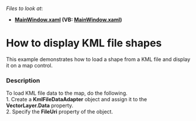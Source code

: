 <!-- default file list -->
*Files to look at*:

* **[MainWindow.xaml](./CS/Wpf_MapControl_KmlFileDataAdapter/MainWindow.xaml) (VB: [MainWindow.xaml](./VB/Wpf_MapControl_KmlFileDataAdapter/MainWindow.xaml))**
<!-- default file list end -->
# How to display KML file shapes


<p>This example demonstrates how to load a shape from a KML file and display it on a map control.</p>


<h3>Description</h3>

To load KML file data to the map, do the following.<br />1. Create a <strong>KmlFileDataAdapter</strong> object and assign it to the <strong>VectorLayer.Data</strong> property.<br />2. Specify the <strong>FileUri</strong> property of the object.

<br/>


